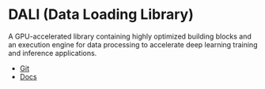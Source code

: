 # DALI (Data Loading Library)

A GPU-accelerated library containing highly optimized building blocks and an
execution engine for data processing to accelerate deep learning training and
inference applications.

- [Git](https://github.com/NVIDIA/DALI)
- [Docs](https://docs.nvidia.com/deeplearning/dali/user-guide/docs/index.html)
